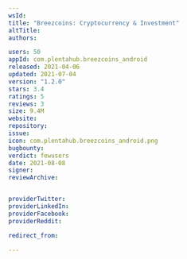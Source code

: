 ```yaml
---
wsId: 
title: "Breezcoins: Cryptocurrency & Investment"
altTitle: 
authors:

users: 50
appId: com.plentahub.breezcoins_android
released: 2021-04-06
updated: 2021-07-04
version: "1.2.0"
stars: 3.4
ratings: 5
reviews: 3
size: 9.4M
website: 
repository: 
issue: 
icon: com.plentahub.breezcoins_android.png
bugbounty: 
verdict: fewusers
date: 2021-08-08
signer: 
reviewArchive:


providerTwitter: 
providerLinkedIn: 
providerFacebook: 
providerReddit: 

redirect_from:

---
```



